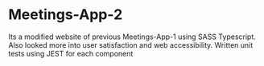 # Meetings-App-2
Its a modified website of previous Meetings-App-1 using SASS Typescript. Also looked more into user satisfaction and web accessibility. Written unit tests using JEST for each component
